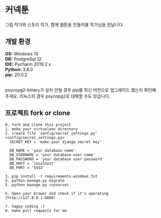 # 커넥툰
그림 작가와 스토리 작가, 함께 웹툰을 만들어볼 작가님을 만납니다

## 개발 환경
<b>OS:</b> Windows 10 <br>
<b>DB:</b> PostgreSql 12 <br>
<b>IDE:</b> Pycharm 2019.2.x <br>
<b>Python:</b> 3.8.0 <br>
<b>pip:</b> 20.0.2 <br><br>

psycopg2-binary가 설치 안될 경우 pip를 최신 버전으로 업그레이드 했는지 확인해주세요. 리눅스의 경우 psycopg2로 대체할 수도 있습니다.<br>

## 프로젝트 fork or clone
```shell script
0. fork and clone this project
1. make your virtualenv directory
2. create file 'config/secret_settings.py'
<config/secret_settings.py>
  SECRET_KEY = 'make your django secret key'

  DB_NAME = 'your database name'
  DB_USERNAME = 'your database user name'
  DB_PASSWORD = 'your database user password'
  DB_HOST = 'localhost'
  DB_PORT = '5432'

3. pip install -r requirements.windows.txt
4. python manage.py migrate
5. python manage.py runserver

6. Open your brower and check if it's operating (http://127.0.0.1:8000)

7. happy coding :)
8. make pull requests for me
```
